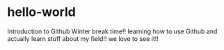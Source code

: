 # hello-world
Introduction to Github 
Winter break time!! learning how to use Github and actually learn stuff about my field!! we love to see it!! 
